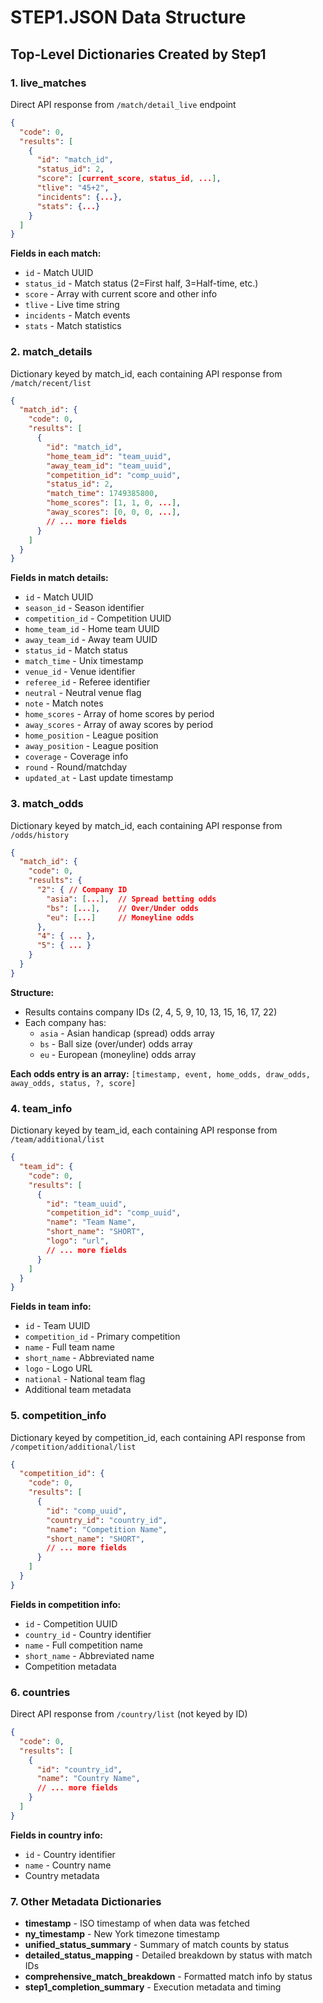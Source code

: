 # STEP1.JSON Data Structure

## Top-Level Dictionaries Created by Step1

### 1. **live_matches**
Direct API response from `/match/detail_live` endpoint
```json
{
  "code": 0,
  "results": [
    {
      "id": "match_id",
      "status_id": 2,
      "score": [current_score, status_id, ...],
      "tlive": "45+2",
      "incidents": {...},
      "stats": {...}
    }
  ]
}
```

**Fields in each match:**
- `id` - Match UUID
- `status_id` - Match status (2=First half, 3=Half-time, etc.)
- `score` - Array with current score and other info
- `tlive` - Live time string
- `incidents` - Match events
- `stats` - Match statistics

### 2. **match_details** 
Dictionary keyed by match_id, each containing API response from `/match/recent/list`
```json
{
  "match_id": {
    "code": 0,
    "results": [
      {
        "id": "match_id",
        "home_team_id": "team_uuid",
        "away_team_id": "team_uuid",
        "competition_id": "comp_uuid",
        "status_id": 2,
        "match_time": 1749385800,
        "home_scores": [1, 1, 0, ...],
        "away_scores": [0, 0, 0, ...],
        // ... more fields
      }
    ]
  }
}
```

**Fields in match details:**
- `id` - Match UUID
- `season_id` - Season identifier
- `competition_id` - Competition UUID
- `home_team_id` - Home team UUID
- `away_team_id` - Away team UUID
- `status_id` - Match status
- `match_time` - Unix timestamp
- `venue_id` - Venue identifier
- `referee_id` - Referee identifier
- `neutral` - Neutral venue flag
- `note` - Match notes
- `home_scores` - Array of home scores by period
- `away_scores` - Array of away scores by period
- `home_position` - League position
- `away_position` - League position
- `coverage` - Coverage info
- `round` - Round/matchday
- `updated_at` - Last update timestamp

### 3. **match_odds**
Dictionary keyed by match_id, each containing API response from `/odds/history`
```json
{
  "match_id": {
    "code": 0,
    "results": {
      "2": { // Company ID
        "asia": [...],  // Spread betting odds
        "bs": [...],    // Over/Under odds
        "eu": [...]     // Moneyline odds
      },
      "4": { ... },
      "5": { ... }
    }
  }
}
```

**Structure:**
- Results contains company IDs (2, 4, 5, 9, 10, 13, 15, 16, 17, 22)
- Each company has:
  - `asia` - Asian handicap (spread) odds array
  - `bs` - Ball size (over/under) odds array  
  - `eu` - European (moneyline) odds array

**Each odds entry is an array:**
`[timestamp, event, home_odds, draw_odds, away_odds, status, ?, score]`

### 4. **team_info**
Dictionary keyed by team_id, each containing API response from `/team/additional/list`
```json
{
  "team_id": {
    "code": 0,
    "results": [
      {
        "id": "team_uuid",
        "competition_id": "comp_uuid",
        "name": "Team Name",
        "short_name": "SHORT",
        "logo": "url",
        // ... more fields
      }
    ]
  }
}
```

**Fields in team info:**
- `id` - Team UUID
- `competition_id` - Primary competition
- `name` - Full team name
- `short_name` - Abbreviated name
- `logo` - Logo URL
- `national` - National team flag
- Additional team metadata

### 5. **competition_info**
Dictionary keyed by competition_id, each containing API response from `/competition/additional/list`
```json
{
  "competition_id": {
    "code": 0,
    "results": [
      {
        "id": "comp_uuid",
        "country_id": "country_id",
        "name": "Competition Name",
        "short_name": "SHORT",
        // ... more fields
      }
    ]
  }
}
```

**Fields in competition info:**
- `id` - Competition UUID
- `country_id` - Country identifier
- `name` - Full competition name
- `short_name` - Abbreviated name
- Competition metadata

### 6. **countries**
Direct API response from `/country/list` (not keyed by ID)
```json
{
  "code": 0,
  "results": [
    {
      "id": "country_id",
      "name": "Country Name",
      // ... more fields
    }
  ]
}
```

**Fields in country info:**
- `id` - Country identifier
- `name` - Country name
- Country metadata

### 7. **Other Metadata Dictionaries**

- **timestamp** - ISO timestamp of when data was fetched
- **ny_timestamp** - New York timezone timestamp
- **unified_status_summary** - Summary of match counts by status
- **detailed_status_mapping** - Detailed breakdown by status with match IDs
- **comprehensive_match_breakdown** - Formatted match info by status
- **step1_completion_summary** - Execution metadata and timing
